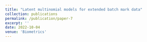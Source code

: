 ```yaml
---
title: "Latent multinomial models for extended batch mark data"
collection: publications
permalink: /publication/paper-7
excerpt: ''
date: 2022-10-04
venue: 'Biometrics'
---
```

